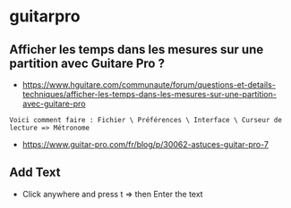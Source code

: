 # guitarpro



## Afficher les temps dans les mesures sur une partition avec Guitare Pro ?
* https://www.hguitare.com/communaute/forum/questions-et-details-techniques/afficher-les-temps-dans-les-mesures-sur-une-partition-avec-guitare-pro
```
Voici comment faire : Fichier \ Préférences \ Interface \ Curseur de lecture => Métronome

```


* https://www.guitar-pro.com/fr/blog/p/30062-astuces-guitar-pro-7

## Add Text 
* Click anywhere and press t => then Enter the text
